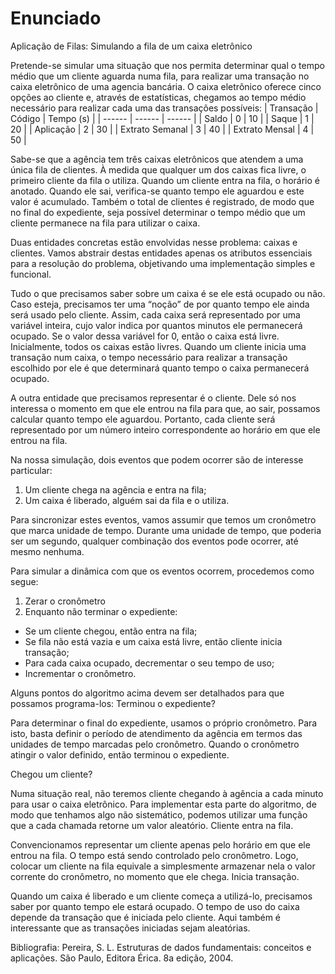 # Enunciado

Aplicação de Filas: Simulando a fila de um caixa eletrônico

Pretende-se simular uma situação que nos permita determinar qual o tempo médio que um
cliente aguarda numa fila, para realizar uma transação no caixa eletrônico de uma agencia
bancária.
O caixa eletrônico oferece cinco opções ao cliente e, através de estatísticas, chegamos ao tempo
médio necessário para realizar cada uma das transações possíveis:
| Transação | Código | Tempo (s) |
| ------ | ------ | ------ |
| Saldo | 0 | 10 |
| Saque | 1 | 20 |
| Aplicação | 2 | 30 |
| Extrato Semanal | 3 | 40 |
| Extrato Mensal | 4 | 50 |

Sabe-se que a agência tem três caixas eletrônicos que atendem a uma única fila de clientes. À
medida que qualquer um dos caixas fica livre, o primeiro cliente da fila o utiliza.
Quando um cliente entra na fila, o horário é anotado. Quando ele sai, verifica-se quanto tempo
ele aguardou e este valor é acumulado. Também o total de clientes é registrado, de modo que
no final do expediente, seja possível determinar o tempo médio que um cliente permanece na
fila para utilizar o caixa.

Duas entidades concretas estão envolvidas nesse problema: caixas e clientes. Vamos abstrair
destas entidades apenas os atributos essenciais para a resolução do problema, objetivando uma
implementação simples e funcional.

Tudo o que precisamos saber sobre um caixa é se ele está ocupado ou não. Caso esteja,
precisamos ter uma “noção” de por quanto tempo ele ainda será usado pelo cliente. Assim, cada
caixa será representado por uma variável inteira, cujo valor indica por quantos minutos ele
permanecerá ocupado. Se o valor dessa variável for 0, então o caixa está livre. Inicialmente,
todos os caixas estão livres. Quando um cliente inicia uma transação num caixa, o tempo
necessário para realizar a transação escolhido por ele é que determinará quanto tempo o caixa
permanecerá ocupado.

A outra entidade que precisamos representar é o cliente. Dele só nos interessa o momento em
que ele entrou na fila para que, ao sair, possamos calcular quanto tempo ele aguardou. Portanto,
cada cliente será representado por um número inteiro correspondente ao horário em que ele
entrou na fila.

Na nossa simulação, dois eventos que podem ocorrer são de interesse particular:

1. Um cliente chega na agência e entra na fila;
2. Um caixa é liberado, alguém sai da fila e o utiliza.

Para sincronizar estes eventos, vamos assumir que temos um cronômetro que marca unidade
de tempo. Durante uma unidade de tempo, que poderia ser um segundo, qualquer combinação
dos eventos pode ocorrer, até mesmo nenhuma.

Para simular a dinâmica com que os eventos ocorrem, procedemos como segue:

1. Zerar o cronômetro
2. Enquanto não terminar o expediente:

- Se um cliente chegou, então entra na fila;
- Se fila não está vazia e um caixa está livre, então cliente inicia transação;
- Para cada caixa ocupado, decrementar o seu tempo de uso;
- Incrementar o cronômetro.

Alguns pontos do algoritmo acima devem ser detalhados para que possamos programa-los:
Terminou o expediente?

Para determinar o final do expediente, usamos o próprio cronômetro. Para isto, basta definir o
período de atendimento da agência em termos das unidades de tempo marcadas pelo
cronômetro. Quando o cronômetro atingir o valor definido, então terminou o expediente.

Chegou um cliente?

Numa situação real, não teremos cliente chegando à agência a cada minuto para usar o caixa
eletrônico. Para implementar esta parte do algoritmo, de modo que tenhamos algo não
sistemático, podemos utilizar uma função que a cada chamada retorne um valor aleatório.
Cliente entra na fila.

Convencionamos representar um cliente apenas pelo horário em que ele entrou na fila. O tempo
está sendo controlado pelo cronômetro. Logo, colocar um cliente na fila equivale a
simplesmente armazenar nela o valor corrente do cronômetro, no momento que ele chega.
Inicia transação.

Quando um caixa é liberado e um cliente começa a utilizá-lo, precisamos saber por quanto
tempo ele estará ocupado. O tempo de uso do caixa depende da transação que é iniciada pelo
cliente. Aqui também é interessante que as transações iniciadas sejam aleatórias.

Bibliografia:
Pereira, S. L. Estruturas de dados fundamentais: conceitos e aplicações. São Paulo, Editora Érica.
8a edição, 2004.
